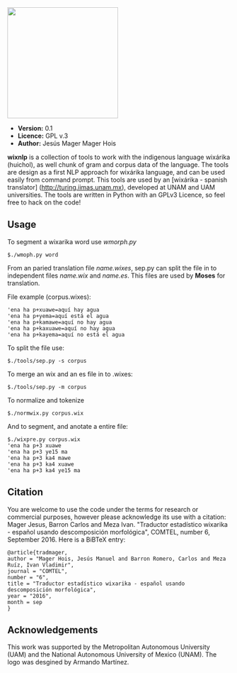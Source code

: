 <img src="https://raw.githubusercontent.com/pywirrarika/wixnlp/master/tools/wixnlp.png" width=250px>

* **Version:** 0.1
* **Licence:** GPL v.3
* **Author:** Jesús Mager Mager Hois

**wixnlp** is a collection of tools to work with the indigenous language wixárika (huichol), as well chunk of gram and corpus data of the language. The tools are design as a first NLP approach for wixárika language, and can be used easily from command prompt. This tools are used by an [wixárika - spanish translator] (http://turing.iimas.unam.mx), developed at UNAM and UAM universities.
The tools are written in Python with an GPLv3 Licence, so feel free to hack on the code! 

## Usage

To segment a wixarika word use _wmorph.py_
```
$./wmoph.py word
```
From an paried translation file _name.wixes_, sep.py can split the file in to independent files _name.wix_ and _name.es_. This files are used by **Moses** for translation.

File example (corpus.wixes):
```
'ena ha p+xuawe=aquí hay agua
'ena ha p+yema=aquí está el agua
'ena ha p+kamawe=aquí no hay agua
'ena ha p+kaxuawe=aquí no hay agua
'ena ha p+kayema=aquí no está el agua
```
To split the file use:
```
$./tools/sep.py -s corpus
```
To merge an wix and an es file in to .wixes:
```
$./tools/sep.py -m corpus
```
To normalize and tokenize
```
$./normwix.py corpus.wix
```

And to segment, and anotate a entire file:
```
$./wixpre.py corpus.wix
'ena ha p+3 xuawe
'ena ha p+3 ye15 ma
'ena ha p+3 ka4 mawe
'ena ha p+3 ka4 xuawe
'ena ha p+3 ka4 ye15 ma
```

## Citation

You are welcome to use the code under the terms for research or commercial purposes, however please acknowledge its use with a citation:
Mager Jesus, Barron Carlos and Meza Ivan. "Traductor estadístico wixarika - español usando descomposición morfológica", COMTEL,  number 6, September 2016.
Here is a BiBTeX entry:

```
@article{tradmager,
author = "Mager Hois, Jesús Manuel and Barron Romero, Carlos and Meza Ruíz, Ivan Vladimir",
journal = "COMTEL",
number = "6",
title = "Traductor estadístico wixarika - español usando descomposición morfológica",
year = "2016",
month = sep
}
```
## Acknowledgements

This work was supported by the Metropolitan Autonomous University (UAM) and the  National Autonomous University of Mexico (UNAM). The logo was desgined by Armando Martínez. 
